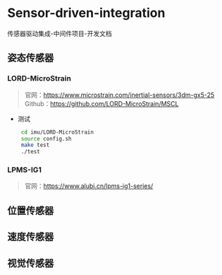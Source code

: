 # Sensor-driven-integration
传感器驱动集成-中间件项目-开发文档
## 姿态传感器
### LORD-MicroStrain
> 官网：https://www.microstrain.com/inertial-sensors/3dm-gx5-25   
> Github：https://github.com/LORD-MicroStrain/MSCL
 - 测试
   ```bash
    cd imu/LORD-MicroStrain 
    source config.sh
    make test
    ./test
   ```
### LPMS-IG1
> 官网：https://www.alubi.cn/lpms-ig1-series/    
## 位置传感器
## 速度传感器
## 视觉传感器